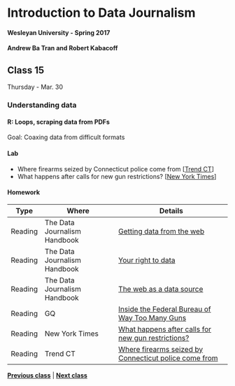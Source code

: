 # Introduction to Data Journalism
  
#### Wesleyan University - Spring 2017
  
**Andrew Ba Tran and Robert Kabacoff**
  
## Class 15
Thursday - Mar. 30
                             
### Understanding data
                             
#### R: Loops, scraping data from PDFs
                             
Goal: Coaxing data from difficult formats
                             
#### Lab

* Where firearms seized by Connecticut police come from [[Trend CT](http://trendct.org/2015/12/02/where-guns-came-from-outside-of-connecticut/)]
* What happens after calls for new gun restrictions?  [[New York Times](http://www.nytimes.com/interactive/2015/12/10/us/gun-sales-terrorism-obama-restrictions.html?_r=0)]

#### Homework
                          
|Type|Where|Details|
|---|---|---|
|Reading|The Data Journalism Handbook|[Getting data from the web](http://datajournalismhandbook.org/1.0/en/getting_data_3.html)|
|Reading|The Data Journalism Handbook|[Your right to data](http://datajournalismhandbook.org/1.0/en/getting_data_1.html)|
|Reading|The Data Journalism Handbook|[The web as a data source](http://datajournalismhandbook.org/1.0/en/getting_data_4.html)|
|Reading|GQ|[Inside the Federal Bureau of Way Too Many Guns](http://www.gq.com/story/inside-federal-bureau-of-way-too-many-guns)|
|Reading|New York Times|[What happens after calls for new gun restrictions? ](http://www.nytimes.com/interactive/2015/12/10/us/gun-sales-terrorism-obama-restrictions.html?_r=0)|
|Reading|Trend CT|[Where firearms seized by Connecticut police come from](http://trendct.org/2015/12/02/where-guns-came-from-outside-of-connecticut/)|
                   
**[Previous class](class14.md)** | **[Next class](class16.md)**
